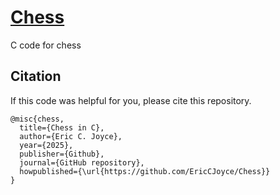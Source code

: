 # [Chess](https://www.ericjoycefilm.com/wastesoftime/boardgames/chess/index.php?lang=en)
C code for chess

## Citation
If this code was helpful for you, please cite this repository.

```
@misc{chess,
  title={Chess in C},
  author={Eric C. Joyce},
  year={2025},
  publisher={Github},
  journal={GitHub repository},
  howpublished={\url{https://github.com/EricCJoyce/Chess}}
}
```
